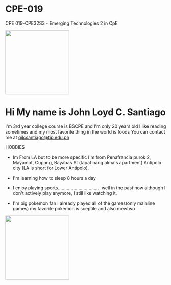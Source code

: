 # CPE-019
CPE 019-CPE32S3 - Emerging Technologies 2 in CpE

<img src="https://github.com/santiagojlc/CPE-019/assets/157887590/4a4762b7-7f2a-474d-a392-fc94de40f81a" width="200" />

Hi My name is John Loyd C. Santiago
======================================

I'm 3rd year college course is BSCPE and I'm only 20 years old I like reading sometimes and my most favorite thing in the world is foods
You can contact me at [qjlcsantiago@tip.edu.ph](mailto:qjlcsantiago@tip.edu.ph)

HOBBIES
* Im From LA but to be more specific I'm from Penafrancia purok 2, Mayamot, Cupang, Bayabas St (tapat nang alma's apartment) Antipolo city (LA is short for Lower Antipolo).
  
* I'm learning how to sleep 8 hours a day
  
* I enjoy playing sports................................. well in the past now although I don't actively play anymore, I still like watching it.
  
* I'm big pokemon fan I already played all of the games(only mainline games) my favorite pokemon is sceptile and also mewtwo


<img src="(https://github.com/santiagojlc/CPE-019/assets/157887590/27256977-b7c8-4142-a761-410891d6a656)" width="200" />


